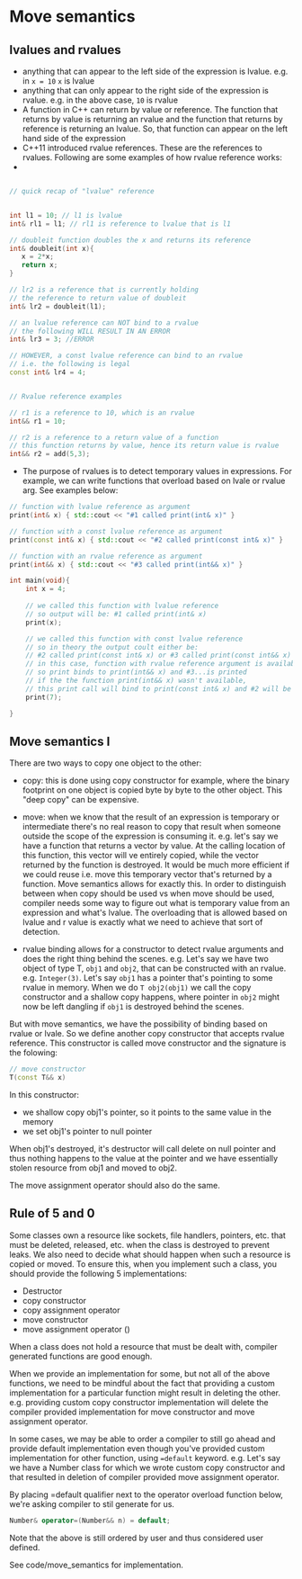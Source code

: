 # Move semantics

## lvalues and rvalues

- anything that can appear to the left side of the expression is lvalue. e.g. in  `x = 10` `x` is lvalue
- anything that can only appear to the right side of the expression is rvalue. e.g. in the above case, `10` is rvalue
- A function in C++ can return by value or reference. The function that returns by value is returning an rvalue and the function that returns by reference is returning an lvalue. So, that function can appear on the left hand side of the expression
- C++11 introduced rvalue references. These are the references to rvalues. Following are some examples of how rvalue reference works:
- 
 ```cpp

// quick recap of "lvalue" reference


int l1 = 10; // l1 is lvalue
int& rl1 = l1; // rl1 is reference to lvalue that is l1

// doubleit function doubles the x and returns its reference
int& doubleit(int x){
    x = 2*x;
    return x;
}

// lr2 is a reference that is currently holding 
// the reference to return value of doubleit
int& lr2 = doubleit(l1);

// an lvalue reference can NOT bind to a rvalue
// the following WILL RESULT IN AN ERROR
int& lr3 = 3; //ERROR

// HOWEVER, a const lvalue reference can bind to an rvalue
// i.e. the following is legal
const int& lr4 = 4;


// Rvalue reference examples

// r1 is a reference to 10, which is an rvalue
 int&& r1 = 10;

 // r2 is a reference to a return value of a function
 // this function returns by value, hence its return value is rvalue
int&& r2 = add(5,3);

 ```

 - The purpose of rvalues is to detect temporary values in expressions. For example, we can write functions that overload based on lvale or rvalue arg. See examples below:

```cpp
// function with lvalue reference as argument 
print(int& x) { std::cout << "#1 called print(int& x)" }

// function with a const lvalue reference as argument 
print(const int& x) { std::cout << "#2 called print(const int& x)" }

// function with an rvalue reference as argument 
print(int&& x) { std::cout << "#3 called print(int&& x)" }

int main(void){
    int x = 4; 
 
    // we called this function with lvalue reference 
    // so output will be: #1 called print(int& x)
    print(x);

    // we called this function with const lvalue reference 
    // so in theory the output coult either be: 
    // #2 called print(const int& x) or #3 called print(const int&& x)
    // in this case, function with rvalue reference argument is available, 
    // so print binds to print(int&& x) and #3...is printed
    // if the the function print(int&& x) wasn't available,
    // this print call will bind to print(const int& x) and #2 will be printed
    print(7);

}
```

## Move semantics I

There are two ways to copy one object to the other:

- copy: this is done using copy constructor for example, where the binary footprint on one object is copied byte by byte to the other object. This "deep copy" can be expensive.
  
- move: when we know that the result of an expression is temporary or intermediate there's no real reason to copy that result when someone outside the scope of the expression is consuming it. e.g. let's say we have a function that returns a vector by value. At the calling location of this function, this vector will ve entirely copied, while the vector returned by the function is destroyed. It would be much more efficient if we could reuse i.e. move this temporary vector that's returned by a function. Move semantics allows for exactly this. 
In order to distinguish between when copy should be used vs when move should be used, compiler needs some way to figure out what is temporary value from an expression and what's lvalue.  The overloading that is allowed based on lvalue and r value is exactly what we need to achieve that sort of detection. 

- rvalue binding allows for a constructor to detect rvalue arguments and does the right thing behind the scenes. e.g. Let's say we have two object of type T, `obj1` and `obj2`, that can be constructed with an rvalue. e.g. `Integer(3)`. Let's say `obj1` has a pointer that's pointing to some rvalue in memory. When we do  `T obj2(obj1)`  we call the copy constructor and a shallow copy happens, where pointer in `obj2` might now be left dangling if `obj1` is destroyed behind the scenes.
  
But with move semantics, we have the possibility of binding based on rvalue or lvale. So we define another copy constructor that accepts rvalue reference. This constructor is called move constructor and the signature is the folowing:

```cpp
// move constructor
T(const T&& x)
```

In this constructor:
- we shallow copy obj1's pointer, so it points to the same value in the memory
- we set obj1's pointer to null pointer

When obj1's destroyed, it's destructor will call delete on null pointer and thus nothing happens to the value at the pointer and we have essentially stolen resource from obj1 and moved to obj2.

The move assignment operator should also do the same.


## Rule of 5 and 0

Some classes own a resource like sockets, file handlers, pointers, etc. that must be deleted, released, etc. when the class is destroyed to prevent leaks. We also need to decide what should happen when such a resource is copied or moved. 
To ensure this, when you implement such a class, you should provide the following 5 implementations:
- Destructor
- copy constructor
- copy assignment operator
- move constructor
- move assignment operator ()

When a class does not hold a resource that must be dealt with, compiler generated functions are good enough. 

When we provide an implementation for some, but not all of the above functions, we need to be mindful about the fact that providing a custom implementation for a particular function might result in deleting the other. e.g. providing custom copy constructor implementation will delete the compiler provided implementation for move constructor and move assignment operator.

In some cases, we may be able to order a compiler to still go ahead and provide default implementation even though you've provided custom implementation for other function, using `=default` keyword. e.g. Let's say we have a Number class for which we wrote custom copy constructor and that resulted in deletion of compiler provided move assignment operator. 

By placing =default qualifier next to the operator overload function below, we're asking compiler to stil generate for us.

```cpp
Number& operator=(Number&& n) = default;
```

Note that the above is still ordered by user and thus considered user defined.

See code/move_semantics for implementation.